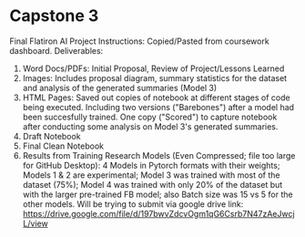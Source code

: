 # Capstone 3
Final Flatiron AI Project
Instructions: Copied/Pasted from coursework dashboard.
Deliverables:
1) Word Docs/PDFs: Initial Proposal, Review of Project/Lessons Learned
2) Images:  Includes proposal diagram, summary statistics for the dataset and analysis of the generated summaries (Model 3) 
3) HTML Pages: Saved out copies of notebook at different stages of code being executed.  Including two versions ("Barebones") after a model had been succesfully trained.  One copy ("Scored") to capture notebook after conducting some analysis on Model 3's generated summaries.
4) Draft Notebook
5) Final Clean Notebook
6) Results from Training
Research
Models (Even Compressed; file too large for GitHub  Desktop): 4 Models in Pytorch formats with their weights; Models 1 & 2 are experimental; Model 3 was trained with most of the dataset (75%); Model 4 was trained with only 20% of the dataset but with the larger pre-trained FB model; also Batch size was 15 vs 5 for the other models.  Will be trying to submit via google drive link:  https://drive.google.com/file/d/197bwvZdcvOgm1qG6Csrb7N47zAeJwcjL/view
